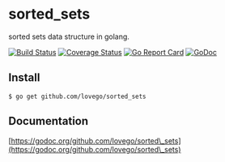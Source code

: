 # sorted\_sets
sorted sets data structure in golang.

[![Build Status](https://travis-ci.org/lovego/sorted_sets.svg?branch=master)](https://travis-ci.org/lovego/sorted_sets)
[![Coverage Status](https://img.shields.io/coveralls/github/lovego/sorted_sets/master.svg)](https://coveralls.io/github/lovego/sorted_sets?branch=master)
[![Go Report Card](https://goreportcard.com/badge/github.com/lovego/sorted_sets)](https://goreportcard.com/report/github.com/lovego/sorted_sets)
[![GoDoc](https://godoc.org/github.com/lovego/sorted_sets?status.svg)](https://godoc.org/github.com/lovego/sorted_sets)

## Install
`$ go get github.com/lovego/sorted_sets`


## Documentation
[https://godoc.org/github.com/lovego/sorted\_sets](https://godoc.org/github.com/lovego/sorted\_sets)
